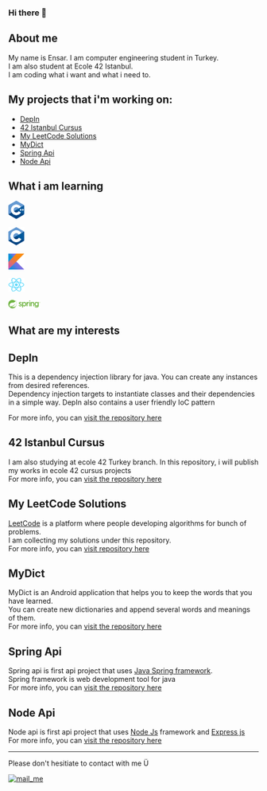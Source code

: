 ### Hi there 👋

## About me
My name is Ensar. I am computer engineering student in Turkey.  
I am also student at Ecole 42 Istanbul.  
I am coding what i want and what i need to.  

## My projects that i'm working on:
- [DepIn](#depin)
- [42 Istanbul Cursus](#42-istanbul-cursus)
- [My LeetCode Solutions](#my-leetcode-solutions)
- [MyDict](#mydict)
- [Spring Api](#spring-api)
- [Node Api](#node-api)

## What i am learning
 
 <img src="img/cpp.png" alt="cpp lang" width="32dp" /><br/>
 
 <img src="img/clang.png" alt="c lang" width="32dp" /><br/>
 
 <img src="img/kotlin.jpeg" alt="spring boot" width="32dp" /><br/>
 
 <img src="img/react-framework.png" alt="spring boot" width="32dp" /><br/> 
 
 <img src="img/spring-logo.svg" alt="spring boot" width="64dp" /><br/>
 

## What are my interests


## DepIn
This is a dependency injection library for java. You can create any instances from desired references.  
Dependency injection targets to instantiate classes and their dependencies in a simple way.
DepIn also contains a user friendly IoC pattern

For more info, you can [visit the repository here](https://github.com/rasnesakam/DepIn)


## 42 Istanbul Cursus
I am also studying at ecole 42 Turkey branch. In this repository, i will publish my works in ecole 42 cursus projects<br/>
For more info, you can [visit the repository here](https://github.com/rasnesakam/42IstanbulCursus)

## My LeetCode Solutions
[LeetCode](https://leetcode.com) is a platform where people developing algorithms for bunch of problems.<br/>
I am collecting my solutions under this repository.<br/>
For more info, you can [visit repository here](https://github.com/rasnesakam/My-LeetCode-Solutions)

## MyDict
MyDict is an Android application that helps you to keep the words that you have learned.<br/>
You can create new dictionaries and append several words and meanings of them.<br/>
For more info, you can [visit the repository here](https://github.com/rasnesakam/MyDict)

## Spring Api
Spring api is first api project that uses [Java Spring framework](https://spring.io).<br/>
Spring framework is web development tool for java<br/>
For more info, you can [visit the repository here](https://github.com/rasnesakam/SpringApi)

## Node Api
Node api is first api project that uses [Node Js](https://nodejs.org/en/) framework and [Express js](https://expressjs.com)<br/>
For more info, you can [visit the repository here](https://github.com/rasnesakam/NodeApi)


---
Please don't hesitiate to contact with me Ü  

[<img src="https://cdn-icons-png.flaticon.com/512/281/281769.png" alt="mail_me" width="32dp" />][email]



[email]: mailto:rasnesakam@gmail.com

<!--
**rasnesakam/rasnesakam** is a ✨ _special_ ✨ repository because its `README.md` (this file) appears on your GitHub profile.

Here are some ideas to get you started:

- 🔭 I’m currently working on ...
- 🌱 I’m currently learning ...
- 👯 I’m looking to collaborate on ...
- 🤔 I’m looking for help with ...
- 💬 Ask me about ...
- 📫 How to reach me: ...
- 😄 Pronouns: ...
- ⚡ Fun fact: ...
-->
